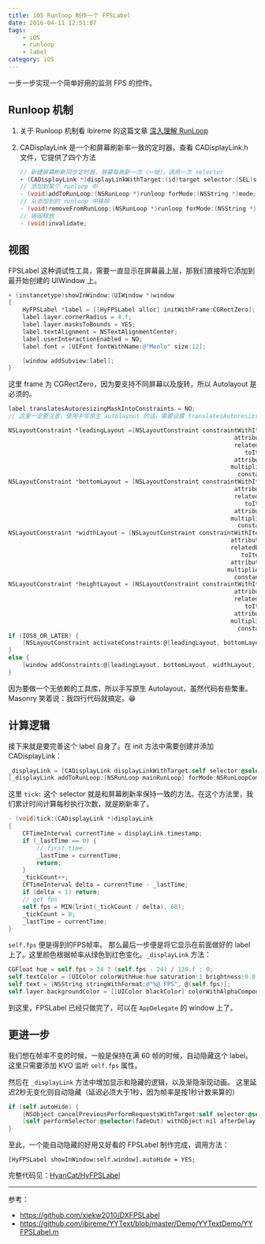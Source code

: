 ```yaml
---
title: iOS Runloop 制作一个 FPSLabel
date: 2016-04-11 12:51:07
tags:
    - iOS
    - runloop
    - label
category: iOS
---
```


一步一步实现一个简单好用的监测 FPS 的控件。

<!-- more -->

## Runloop 机制

1. 关于 Runloop 机制看 ibireme 的这篇文章
[深入理解 RunLoop](http://blog.ibireme.com/2015/05/18/runloop/)

2. CADisplayLink 是一个和屏幕刷新率一致的定时器。查看 CADisplayLink.h 文件，它提供了四个方法

	```ObjectiveC
	// 新建屏幕刷新同步定时器，屏幕每刷新一次（一帧），调用一次 selector
	+ (CADisplayLink *)displayLinkWithTarget:(id)target selector:(SEL)sel;
	// 添加到某个 runloop 中
	- (void)addToRunLoop:(NSRunLoop *)runloop forMode:(NSString *)mode;
	// 从添加到的 runloop 中移除
	- (void)removeFromRunLoop:(NSRunLoop *)runloop forMode:(NSString *)mode;
	// 销毁释放
	- (void)invalidate;
	```

## 视图

FPSLabel 这种调试性工具，需要一直显示在屏幕最上层，那我们直接将它添加到最开始创建的 UIWindow 上。

```ObjectiveC
+ (instancetype)showInWindow:(UIWindow *)window
{
    HyFPSLabel *label = [[HyFPSLabel alloc] initWithFrame:CGRectZero];
    label.layer.cornerRadius = 4.f;
    label.layer.masksToBounds = YES;
    label.textAlignment = NSTextAlignmentCenter;
    label.userInteractionEnabled = NO;
    label.font = [UIFont fontWithName:@"Menlo" size:12];

    [window addSubview:label];
}
```

这里 frame 为 CGRectZero，因为要支持不同屏幕以及旋转，所以 Autolayout 是必须的。

```ObjectiveC
label.translatesAutoresizingMaskIntoConstraints = NO;
// 这里一定要注意，使用手写原生 autolayout 的话，需要设置 translatesAutoresizingMaskIntoConstraints 为 NO

NSLayoutConstraint *leadingLayout =[NSLayoutConstraint constraintWithItem:label
                                                                attribute:NSLayoutAttributeLeading
                                                                relatedBy:NSLayoutRelationEqual
                                                                   toItem:window
                                                                attribute:NSLayoutAttributeLeading
                                                               multiplier:1
                                                                 constant:10.f];
NSLayoutConstraint *bottomLayout = [NSLayoutConstraint constraintWithItem:label
                                                                attribute:NSLayoutAttributeBottom
                                                                relatedBy:NSLayoutRelationEqual
                                                                   toItem:window
                                                                attribute:NSLayoutAttributeBottom
                                                               multiplier:1
                                                                 constant:-10.f];
NSLayoutConstraint *widthLayout = [NSLayoutConstraint constraintWithItem:label
                                                               attribute:NSLayoutAttributeWidth
                                                               relatedBy:NSLayoutRelationEqual
                                                                  toItem:nil
                                                               attribute:NSLayoutAttributeNotAnAttribute
                                                              multiplier:0
                                                                constant:60.f];
NSLayoutConstraint *heightLayout = [NSLayoutConstraint constraintWithItem:label
                                                                attribute:NSLayoutAttributeHeight
                                                                relatedBy:NSLayoutRelationEqual
                                                                   toItem:nil
                                                                attribute:NSLayoutAttributeNotAnAttribute
                                                               multiplier:0
                                                                 constant:20.f];
if (IOS8_OR_LATER) {
    [NSLayoutConstraint activateConstraints:@[leadingLayout, bottomLayout, widthLayout, heightLayout]];
}
else {
    [window addConstraints:@[leadingLayout, bottomLayout, widthLayout, heightLayout]];
}
```

因为要做一个无依赖的工具库，所以手写原生 Autolayout，虽然代码有些繁重。Masonry 笑着说：我四行代码就搞定。😁

## 计算逻辑

接下来就是要完善这个 label 自身了。在 init 方法中需要创建并添加 CADisplayLink：

```ObjectiveC
_displayLink = [CADisplayLink displayLinkWithTarget:self selector:@selector(tick:)];
[_displayLink addToRunLoop:[NSRunLoop mainRunLoop] forMode:NSRunLoopCommonModes];
```

这里 `tick:` 这个 selector 就是和屏幕刷新率保持一致的方法。在这个方法里，我们累计时间计算每秒执行次数，就是刷新率了。

```ObjectiveC
- (void)tick:(CADisplayLink *)displayLink
{
	CFTimeInterval currentTime = displayLink.timestamp;
	if (_lastTime == 0) {
		// first time.
		_lastTime = currentTime;
		return;
	}
	_tickCount++;
	CFTimeInterval delta = currentTime - _lastTime;
	if (delta < 1) return;
	// get fps
	self.fps = MIN(lrint(_tickCount / delta), 60);
	_tickCount = 0;
	_lastTime = currentTime;
}
```

`self.fps` 便是得到的FPS帧率。
那么最后一步便是将它显示在前面做好的 label 上了。这里颜色根据帧率从绿色到红色变化。`_displayLink` 方法：

```ObjectiveC
CGFloat hue = self.fps > 24 ? (self.fps - 24) / 120.f : 0;
self.textColor = [UIColor colorWithHue:hue saturation:1 brightness:0.9 alpha:1];
self.text = [NSString stringWithFormat:@"%@ FPS", @(self.fps)];
self.layer.backgroundColor = [[UIColor blackColor] colorWithAlphaComponent:0.7f].CGColor;
```

到这里，FPSLabel 已经只做完了，可以在 `AppDelegate` 的 window 上了。

## 更进一步

我们想在帧率不变的时候，一般是保持在满 60 帧的时候，自动隐藏这个 label。
这里只需要添加 KVO 监听 `self.fps` 属性。

然后在 `_displayLink` 方法中增加显示和隐藏的逻辑，以及渐隐渐现动画。
这里延迟2秒无变化则自动隐藏（延迟必须大于1秒，因为帧率是按1秒计数来算的）

```ObjectiveC
if (self.autoHide) {
    [NSObject cancelPreviousPerformRequestsWithTarget:self selector:@selector(fadeOut) object:nil];
    [self performSelector:@selector(fadeOut) withObject:nil afterDelay:2];
}
```
至此，一个能自动隐藏的好用又好看的 FPSLabel 制作完成，调用方法：

	[HyFPSLabel showInWindow:self.window].autoHide = YES;

完整代码见：[HyanCat/HyFPSLabel](https://github.com/HyanCat/HyFPSLabel)

----

参考：

- https://github.com/xiekw2010/DXFPSLabel
- https://github.com/ibireme/YYText/blob/master/Demo/YYTextDemo/YYFPSLabel.m
